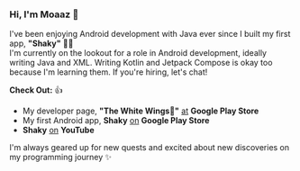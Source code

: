 ### Hi, I'm Moaaz 👋

I've been enjoying Android development with Java ever since I built my first app, **"Shaky"** 👨‍💻<br>
I'm currently on the lookout for a role in Android development, ideally writing Java and XML. Writing Kotlin and Jetpack Compose is okay too because I'm learning them. If you're hiring, let's chat!

**Check Out:** 👍
- My developer page, **"The White Wings🪽"** [at](https://play.google.com/store/apps/dev?id=6456450686494659010) **Google Play Store**
- My first Android app, **Shaky** [on](https://play.google.com/store/apps/details?id=com.thewhitewings.shaky) **Google Play Store**
- **Shaky** [on](https://www.youtube.com/watch?v=DE-bHpHHT2Q) **YouTube**

I'm always geared up for new quests and excited about new discoveries on my programming journey ✨
